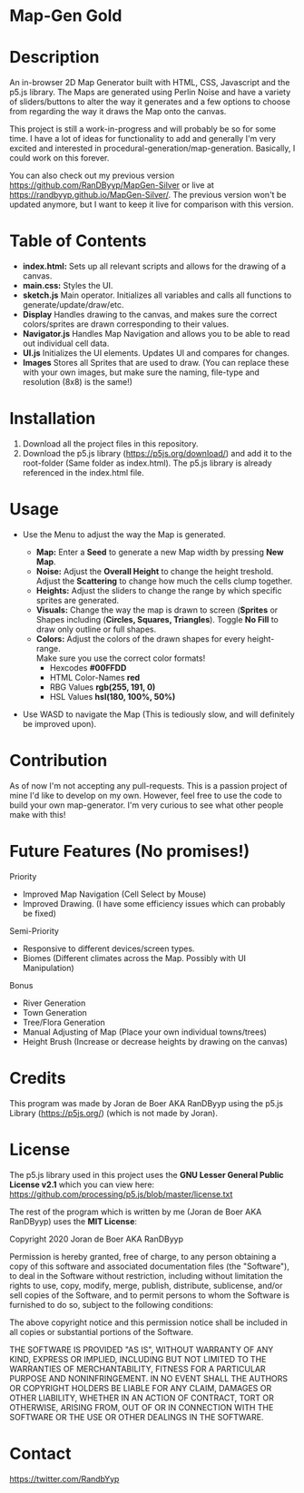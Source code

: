 # Map-Gen Gold

# Description

An in-browser 2D Map Generator built with HTML, CSS, Javascript and the p5.js library. The Maps are generated using Perlin Noise and have a variety of sliders/buttons to alter the way it generates and a few options to choose from regarding the way it draws the Map onto the canvas.

This project is still a work-in-progress and will probably be so for some time. I have a lot of ideas for functionality to add and generally I'm very excited and interested in procedural-generation/map-generation. Basically, I could work on this forever.

You can also check out my previous version https://github.com/RanDByyp/MapGen-Silver or live at https://randbyyp.github.io/MapGen-Silver/. The previous version won't be updated anymore, but I want to keep it live for comparison with this version.

# Table of Contents

- **index.html:** Sets up all relevant scripts and allows for the drawing of a canvas.
- **main.css:** Styles the UI.
- **sketch.js** Main operator. Initializes all variables and calls all functions to generate/update/draw/etc.
- **Display** Handles drawing to the canvas, and makes sure the correct colors/sprites are drawn corresponding to their values.
- **Navigator.js** Handles Map Navigation and allows you to be able to read out individual cell data.
- **UI.js** Initializes the UI elements. Updates UI and compares for changes.
- **Images** Stores all Sprites that are used to draw. (You can replace these with your own images, but make sure the naming, file-type and resolution (8x8) is the same!)

# Installation
1. Download all the project files in this repository.
2. Download the p5.js library (https://p5js.org/download/) and add it to the root-folder (Same folder as index.html). The p5.js library is already referenced in the index.html file.

# Usage
- Use the Menu to adjust the way the Map is generated.
  - **Map:** Enter a **Seed** to generate a new Map width by pressing **New Map**.
  - **Noise:** Adjust the **Overall Height** to change the height treshold. Adjust the **Scattering** to change how much the cells clump  together.
  - **Heights:** Adjust the sliders to change the range by which specific sprites are generated.
  - **Visuals:** Change the way the map is drawn to screen (**Sprites** or Shapes including (**Circles, Squares, Triangles**). Toggle **No Fill** to draw only outline or full shapes.
  - **Colors:** Adjust the colors of the drawn shapes for every height-range. 
  <br>Make sure you use the correct color formats!
    - Hexcodes **#00FFDD** 
    - HTML Color-Names **red** 
    - RBG Values **rgb(255, 191, 0)** 
    - HSL Values **hsl(180, 100%, 50%)**
  
- Use WASD to navigate the Map (This is tediously slow, and will definitely be improved upon).

# Contribution
As of now I'm not accepting any pull-requests. This is a passion project of mine I'd like to develop on my own. However, feel free to use the code to build your own map-generator. I'm very curious to see what other people make with this!

# Future Features (No promises!)
Priority
- Improved Map Navigation (Cell Select by Mouse)
- Improved Drawing. (I have some efficiency issues which can probably be fixed)

Semi-Priority
- Responsive to different devices/screen types.
- Biomes (Different climates across the Map. Possibly with UI Manipulation)

Bonus
- River Generation
- Town Generation
- Tree/Flora Generation
- Manual Adjusting of Map (Place your own individual towns/trees)
- Height Brush (Increase or decrease heights by drawing on the canvas)

# Credits
This program was made by Joran de Boer AKA RanDByyp using the p5.js Library (https://p5js.org/) (which is not made by Joran).

# License
The p5.js library used in this project uses the **GNU Lesser General Public License v2.1** which you can view here:
https://github.com/processing/p5.js/blob/master/license.txt

The rest of the program which is written by me (Joran de Boer AKA RanDByyp) uses the **MIT License**:

Copyright 2020 Joran de Boer AKA RanDByyp

Permission is hereby granted, free of charge, to any person obtaining a copy of this software and associated documentation files (the "Software"), to deal in the Software without restriction, including without limitation the rights to use, copy, modify, merge, publish, distribute, sublicense, and/or sell copies of the Software, and to permit persons to whom the Software is furnished to do so, subject to the following conditions:

The above copyright notice and this permission notice shall be included in all copies or substantial portions of the Software.

THE SOFTWARE IS PROVIDED "AS IS", WITHOUT WARRANTY OF ANY KIND, EXPRESS OR IMPLIED, INCLUDING BUT NOT LIMITED TO THE WARRANTIES OF MERCHANTABILITY, FITNESS FOR A PARTICULAR PURPOSE AND NONINFRINGEMENT. IN NO EVENT SHALL THE AUTHORS OR COPYRIGHT HOLDERS BE LIABLE FOR ANY CLAIM, DAMAGES OR OTHER LIABILITY, WHETHER IN AN ACTION OF CONTRACT, TORT OR OTHERWISE, ARISING FROM, OUT OF OR IN CONNECTION WITH THE SOFTWARE OR THE USE OR OTHER DEALINGS IN THE SOFTWARE.

# Contact

https://twitter.com/RandbYyp
